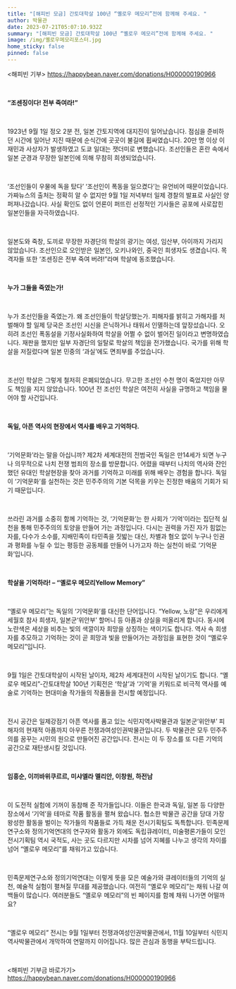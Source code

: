```yaml
---
title: "[해피빈 모금] 간토대학살 100년 “옐로우 메모리”전에 함께해 주세요. "
author: 박물관
date: 2023-07-21T05:07:10.932Z
summary: "[해피빈 모금] 간토대학살 100년 “옐로우 메모리”전에 함께해 주세요. "
image: /img/옐로우메모리포스터.jpg
home_sticky: false
pinned: false
---
```

<해피빈 기부> https://happybean.naver.com/donations/H000000190966

 ﻿  

**“조센징이다! 전부 죽여라!”**

 ﻿ 

1923년 9월 1일 정오 2분 전, 일본 간토지역에 대지진이 일어났습니다. 점심을 준비하던 시간에 일어난 지진 때문에 순식간에 곳곳이 불길에 휩싸였습니다. 20만 명 이상 이재민과 사상자가 발생하였고 도쿄 일대는 잿더미로 변했습니다. 조선인들은 혼란 속에서 일본 군경과 무장한 일본인에 의해 무참히 희생되었습니다.

 ﻿  

‘조선인들이 우물에 독을 탔다’ ‘조선인이 폭동을 일으켰다’는 유언비어 때문이었습니다. 가짜뉴스의 출처는 정확히 알 수 없지만 9월 1일 저녁부터 일제 경찰의 발표로 사실인 양 퍼져나갔습니다. 사실 확인도 없이 언론이 퍼뜨린 선정적인 기사들은 공포에 사로잡힌 일본인들을 자극하였습니다.

 ﻿ 

일본도와 죽창, 도끼로 무장한 자경단의 학살의 광기는 여성, 임산부, 아이까지 가리지 않았습니다. 조선인으로 오인받은 일본인, 오키나와인, 중국인 희생자도 생겼습니다. 목격자들 또한 ‘조센징은 전부 죽여 버려!”라며 학살에 동조했습니다.

 ﻿ 

**누가 그들을 죽였는가!**

 ﻿ 

누가 조선인들을 죽였는가. 왜 조선인들이 학살당했는가. 피해자를 밝히고 가해자를 처벌해야 할 일제 당국은 조선인 시신을 은닉하거나 태워서 인멸하는데 앞장섰습니다. 오히려 조선인 폭동설을 기정사실화하여 학살을 어쩔 수 없이 벌어진 일이라고 변명하였습니다. 재판을 했지만 일부 자경단의 일탈로 학살의 책임을 전가했습니다. 국가를 위해 학살을 저질렀다며 일본 민중의 ‘과실’에도 면죄부를 주었습니다.

 ﻿ 

조선인 학살은 그렇게 철저히 은폐되었습니다. 무고한 조선인 수천 명이 죽었지만 아무도 책임을 지지 않았습니다. 100년 전 조선인 학살은 여전히 사실을 규명하고 책임을 물어야 할 사건입니다.

 ﻿ 

**독일, 아픈 역사의 현장에서 역사를 배우고 기억하다.**

 ﻿ 

‘기억문화’라는 말을 아십니까? 제2차 세계대전의 전범국인 독일은 만14세가 되면 누구나 의무적으로 나치 전쟁 범죄의 장소를 방문합니다. 어렸을 때부터 나치의 역사와 잔인했던 유대인 학살현장을 찾아 과거를 기억하고 미래를 위해 배우는 경험을 합니다. 독일이 ‘기억문화’를 실천하는 것은 민주주의의 기본 덕목을 키우는 진정한 배움의 기회가 되기 때문입니다.

 ﻿ 

쓰라린 과거를 소중히 함께 기억하는 것, ‘기억문화’는 한 사회가 ‘기억’이라는 집단적 실천을 통해 민주주의의 토양을 만들어 가는 과정입니다. 다시는 권력을 가진 자가 힘없는 자를, 다수가 소수를, 지배민족이 타민족을 짓밟는 대신, 차별과 혐오 없이 누구나 인권과 평화를 누릴 수 있는 평등한 공동체를 만들어 나가고자 하는 실천이 바로 ‘기억문화’입니다.

 ﻿ 

**학살을 기억하라! – “옐로우 메모리Yellow Memory”**

 ﻿ 

 “옐로우 메모리”는 독일의 ‘기억문화’를 대신한 단어입니다. “Yellow, 노랑”은 우리에게 세월호 참사 희생자, 일본군‘위안부’ 할머니 등 아픔과 상실을 떠올리게 합니다. 동시에 노란색은 세상을 비추는 빛의 색깔이자 희망을 상징하는 색이기도 합니다. 역사 속 희생자를 추모하고 기억하는 것이 곧 희망과 빛을 만들어가는 과정임을 표현한 것이 “옐로우 메모리”입니다.

 ﻿ 

9월 1일은 간토대학살이 시작된 날이자, 제2차 세계대전이 시작된 날이기도 합니다. “옐로우 메모리”-간토대학살 100년 기획전은 ‘학살’과 ‘기억’을 키워드로 비극적 역사를 예술로 기억하는 현대미술 작가들의 작품들을 전시할 예정입니다.

 ﻿ 

전시 공간은 일제강점기 아픈 역사를 품고 있는 식민지역사박물관과 일본군‘위안부’ 피해자의 현재적 아픔까지 아우른 전쟁과여성인권박물관입니다. 두 박물관은 모두 민주주의를 꿈꾸는 시민의 원으로 만들어진 공간입니다. 전시는 이 두 장소를 또 다른 기억의 공간으로 재탄생시킬 것입니다.

 ﻿ 

**임흥순, 이끼바위쿠르르, 미샤엘라 멜리안, 이창원, 하전남**

 ﻿ 

이 도전적 실험에 기꺼이 동참해 준 작가들입니다. 이들은 한국과 독일, 일본 등 다양한 장소에서 ‘기억’을 테마로 작품 활동을 펼쳐 왔습니다. 협소한 박물관 공간을 당대 가장 왕성한 활동을 벌이는 작가들의 작품들로 가득 채운 전시기획팀도 독특합니다. 민족문제연구소와 정의기억연대의 연구자와 활동가 외에도 독립큐레이터, 미술평론가들이 모인 전시기획팀 역시 국적도, 사는 곳도 다르지만 시차를 넘어 지혜를 나누고 생각의 차이를 넘어 “옐로우 메모리”를 채워가고 있습니다.

 ﻿ 

민족문제연구소와 정의기억연대는 이렇게 뜻을 모은 예술가와 큐레이터들의 기억의 실천, 예술적 실험이 펼쳐질 무대를 제공했습니다. 여전히 “옐로우 메모리”는 채워 나갈 여백들이 많습니다. 여러분들도 “옐로우 메모리”의 빈 페이지를 함께 채워 나가면 어떨까요?

 ﻿ 

“옐로우 메모리” 전시는 9월 1일부터 전쟁과여성인권박물관에서, 11월 10일부터 식민지역사박물관에서 개막하여 연말까지 이어집니다. 많은 관심과 동행을 부탁드립니다.

 ﻿ 

<해피빈 기부금 바로가기>  https://happybean.naver.com/donations/H000000190966